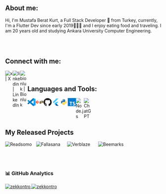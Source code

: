 ## About me:

Hi, I'm Mustafa Berat Kurt, a Full Stack Developer 🚀 from Turkey, currently, I'm a Flutter Dev since early 2019🙍🏽‍♂️ and I enjoy eating food and traveling. I am 20 years old and studying Ankara University Computer Engineering. 

<br />
<br />


## Connect with me:
<a href="https://x.com/zekkontro33"> <img align="left" alt="x | X" width="24px" src="https://uxwing.com/wp-content/themes/uxwing/download/brands-and-social-media/x-social-media-white-icon.png" /></a>
<a href="https://www.linkedin.com/in/berat-kurt-958b6a202"><img align="left" alt="linkedin | LinkedIn" width="24px" src="https://upload.wikimedia.org/wikipedia/commons/thumb/8/81/LinkedIn_icon.svg/144px-LinkedIn_icon.svg.png" />
<a href="https://bionluk.com/beratkurt"><img align="left" alt="bionluk | Bionluk" width="24px" src="https://blogger.googleusercontent.com/img/b/R29vZ2xl/AVvXsEhMDjUbuILKVH2KnY5wL_h8HU4B9Y3LD3R2Ut9h4ZhIJsqxjhSw4hyphenhyphenYdjs8jJb92tbuMmJmwFtjx4ViHFbmmvuMBEqUMox3ACarMAmPKySnEtLYZqfVz4KRy-BTWBO2nWcJPOSu1g18ApKn/s400/bionluk-logo_175x175.png" /></a>
<br />

## Languages and Tools:

<img align="left" alt="Visual Studio Code" width="26px" src="https://raw.githubusercontent.com/github/explore/80688e429a7d4ef2fca1e82350fe8e3517d3494d/topics/visual-studio-code/visual-studio-code.png" />
<img align="left" alt="Git" width="26px" src="https://raw.githubusercontent.com/github/explore/80688e429a7d4ef2fca1e82350fe8e3517d3494d/topics/git/git.png" />
<img align="left" alt="GitHub" width="26px" src="https://raw.githubusercontent.com/github/explore/78df643247d429f6cc873026c0622819ad797942/topics/github/github.png" />
<img align="left" alt="Flutter" width="26px" src="https://raw.githubusercontent.com/github/explore/cebd63002168a05a6a642f309227eefeccd92950/topics/flutter/flutter.png" />
<img align="left" alt="Python" width="26px" src="https://raw.githubusercontent.com/github/explore/cebd63002168a05a6a642f309227eefeccd92950/topics/python/python.png" />
<img align="left" alt="Typescript" width="26px" src="https://raw.githubusercontent.com/github/explore/cebd63002168a05a6a642f309227eefeccd92950/topics/typescript/typescript.png" />
<img align="left" alt="Node.js" width="26px" src="https://cdn.worldvectorlogo.com/logos/nodejs-icon.svg" />
<img align="left" alt="ChatGPT" width="26px" src="https://freepnglogo.com/images/all_img/1724866361chatgpt-logo-png-green-background.png" />
<br />
<br />
<br />
<br />

## My Released Projects
<a href="https://readsomo.com/"><img align="left" alt="Readsomo" width="100px" src="https://play-lh.googleusercontent.com/qNzBVzI6-G1YNg407OWl8BtS6gxFDSKRXcvkG3T6ZysayjuPTj4wJpu3iOQXjZ5td-Wc=w480-h960" /></a>

<a href="https://fallasana.com/"><img align="left" alt="Fallasana" width="100px" src="https://play-lh.googleusercontent.com/yvE6a0JrZOp-xLy5kZPw0G82R5Ko3UlohR-QYpWP02HvSmHzIej4sxTmOGOk-K0cXA=w480-h960" /></a>

<a href="https://verblaze.com/"><img align="left" alt="Verblaze" width="100px" src="https://www.verblaze.com/icon.png" /></a>

<a href="https://beemarks.com/"><img align="left" alt="Beemarks" width="100px" src="https://beemarks.com/logo192.png" /></a>


<br />
<br />
<br />
<br />

### 📊 GitHub Analytics

<a href="https://github.com/zekkontro">
  <img height="180em" align="center" src="https://github-readme-stats.vercel.app/api?username=zekkontro&show_icons=true&locale=en&theme=algolia&include_all_commits=true&count_private=true" alt="zekkontro"/>
  <img height="180em" align="center" src="https://github-readme-stats.vercel.app/api/top-langs?username=zekkontro&show_icons=true&locale=en&layout=compact&langs_count=8&theme=algolia" alt="zekkontro"/>
</a>

